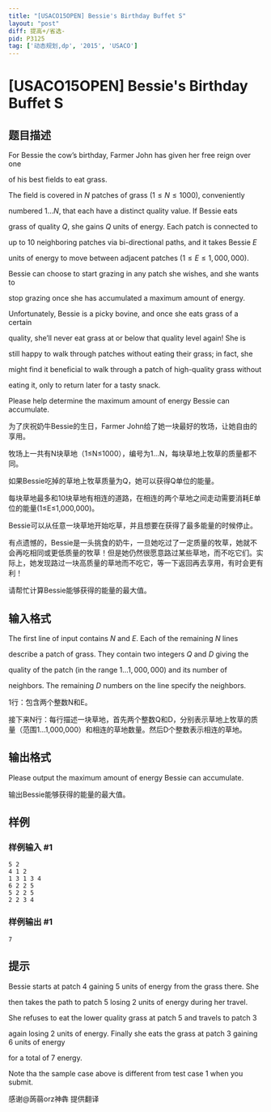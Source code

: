 ```yaml
---
title: "[USACO15OPEN] Bessie's Birthday Buffet S"
layout: "post"
diff: 提高+/省选-
pid: P3125
tag: ['动态规划,dp', '2015', 'USACO']
---
```

# [USACO15OPEN] Bessie's Birthday Buffet S
## 题目描述

For Bessie the cow’s birthday, Farmer John has given her free reign over one

of his best fields to eat grass.

The field is covered in $N$ patches of grass ($1 \le N \le 1000$), conveniently

numbered $1\ldots N$, that each have a distinct quality value.  If Bessie eats

grass of quality $Q$, she gains $Q$ units of energy.  Each patch is connected to

up to 10 neighboring patches via bi-directional paths, and it takes Bessie $E$

units of energy to move between adjacent patches ($1 \le E \le 1,000,000$).

Bessie can choose to start grazing in any patch she wishes, and she wants to

stop grazing once she has accumulated a maximum amount of energy.

Unfortunately, Bessie is a picky bovine, and once she eats grass of a certain

quality, she’ll never eat grass at or below that quality level again!  She is

still happy to walk through patches without eating their grass; in fact, she

might find it beneficial to walk through a patch of high-quality grass without

eating it, only to return later for a tasty snack.

Please help determine the maximum amount of energy Bessie can accumulate.

为了庆祝奶牛Bessie的生日，Farmer John给了她一块最好的牧场，让她自由的享用。


牧场上一共有N块草地（1≤N≤1000），编号为1...N，每块草地上牧草的质量都不同。


如果Bessie吃掉的草地上牧草质量为Q，她可以获得Q单位的能量。


每块草地最多和10块草地有相连的道路，在相连的两个草地之间走动需要消耗E单位的能量(1≤E≤1,000,000)。


Bessie可以从任意一块草地开始吃草，并且想要在获得了最多能量的时候停止。


有点遗憾的，Bessie是一头挑食的奶牛，一旦她吃过了一定质量的牧草，她就不会再吃相同或更低质量的牧草！但是她仍然很愿意路过某些草地，而不吃它们。实际上，她发现路过一块高质量的草地而不吃它，等一下返回再去享用，有时会更有利！


请帮忙计算Bessie能够获得的能量的最大值。

## 输入格式

The first line of input contains $N$ and $E$.  Each of the remaining $N$ lines

describe a patch of grass.  They contain two integers $Q$ and $D$ giving the

quality of the patch (in the range $1\ldots 1,000,000$) and its number of

neighbors.  The remaining $D$ numbers on the line specify the neighbors.

1行：包含两个整数N和E。


接下来N行：每行描述一块草地，首先两个整数Q和D，分别表示草地上牧草的质量（范围1…1,000,000）和相连的草地数量。然后D个整数表示相连的草地。

## 输出格式

Please output the maximum amount of energy Bessie can accumulate.

输出Bessie能够获得的能量的最大值。

## 样例

### 样例输入 #1
```
5 2
4 1 2
1 3 1 3 4
6 2 2 5
5 2 2 5
2 2 3 4
```
### 样例输出 #1
```
7
```
## 提示

Bessie starts at patch 4 gaining 5 units of energy from the grass there.  She

then takes the path to patch 5 losing 2 units of energy during her travel.

She refuses to eat the lower quality grass at patch 5 and travels to patch 3

again losing 2 units of energy.  Finally she eats the grass at patch 3 gaining 6 units of energy


for a total of 7 energy.

Note tha the sample case above is different from test case 1 when you submit.

感谢@蒟蒻orz神犇 提供翻译


